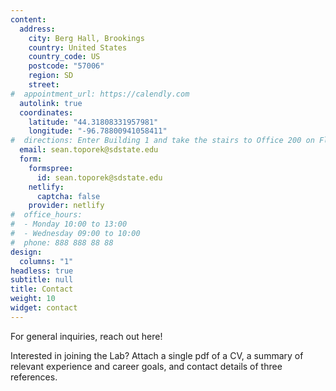 ```yaml
---
content:
  address:
    city: Berg Hall, Brookings
    country: United States
    country_code: US
    postcode: "57006"
    region: SD
    street: 
#  appointment_url: https://calendly.com
  autolink: true
  coordinates:
    latitude: "44.31808331957981"
    longitude: "-96.78800941058411"
#  directions: Enter Building 1 and take the stairs to Office 200 on Floor 2
  email: sean.toporek@sdstate.edu
  form:
    formspree:
      id: sean.toporek@sdstate.edu
    netlify:
      captcha: false
    provider: netlify
#  office_hours:
#  - Monday 10:00 to 13:00
#  - Wednesday 09:00 to 10:00
#  phone: 888 888 88 88
design:
  columns: "1"
headless: true
subtitle: null
title: Contact
weight: 10
widget: contact
---
```

For general inquiries, reach out here!

Interested in joining the Lab?
Attach a single pdf of a CV, a summary of relevant experience and career goals, and contact details of three references.
